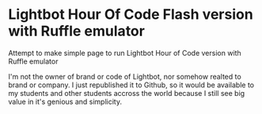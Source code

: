 # Lightbot Hour Of Code Flash version with Ruffle emulator

Attempt to make simple page to run Lightbot Hour of Code version with Ruffle emulator

I'm not the owner of brand or code of Lightbot, nor somehow realted to brand or company. I just republished it to Github, so it would be available to my students and other students accross the world because I still see big value in it's genious and simplicity.
